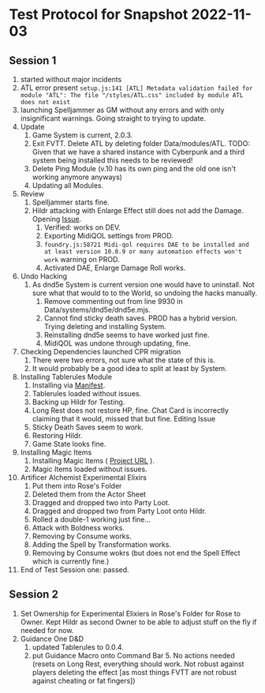 # Test Protocol for Snapshot 2022-11-03

## Session 1

1. started without major incidents
1. ATL error present `setup.js:141 [ATL] Metadata validation failed for module "ATL": The file "/styles/ATL.css" included by module ATL does not exist`
1. launching Spelljammer as GM without any errors and with only insignificant warnings. Going straight to trying to update.
1. Update
    1. Game System is current, 2.0.3.
    1. Exit FVTT. Delete ATL by deleting folder Data/modules/ATL. TODO: Given that we have a shared instance with Cyberpunk and a third system being installed this needs to be reviewed!
    1. Delete Ping Module (v.10 has its own ping and the old one isn't working anymore anyways)
    1. Updating all Modules.
1. Review
    1. Spelljammer starts fine.
    1. Hildr attacking with Enlarge Effect still does not add the Damage. Opening [Issue](https://github.com/itteerde/fvttconfig/issues/23).
        1. Verified: works on DEV.
        1. Exporting MidiQOL settings from PROD.
        1. `foundry.js:58721 Midi-qol requires DAE to be installed and at least version 10.0.9 or many automation effects won't work` warning on PROD.
        1. Activated DAE, Enlarge Damage Roll works.
1. Undo Hacking
    1. As dnd5e System is current version one would have to uninstall. Not sure what that would to to the World, so undoing the hacks manually.
        1. Remove commenting out from line 9930 in Data/systems/dnd5e/dnd5e.mjs.
        1. Cannot find sticky death saves. PROD has a hybrid version. Trying deleting and installing System.
        1. Reinstalling dnd5e seems to have worked just fine.
        1. MidiQOL was undone through updating, fine.
1. Checking Dependencies launched CPR migration
    1. There were two errors, not sure what the state of this is.
    1. It would probably be a good idea to split at least by System.
1. Installing Tablerules Module
    1. Installing via [Manifest](https://raw.githubusercontent.com/itteerde/fvttconfig/main/modules/dnd-tablerules/module.json).
    1. Tablerules loaded without issues.
    1. Backing up Hildr for Testing.
    1. Long Rest does not restore HP, fine. Chat Card is incorrectly claiming that it would, missed that but fine. Editing Issue 
    1. Sticky Death Saves seem to work.
    1. Restoring Hildr.
    1. Game State looks fine.
1. Installing Magic Items
    1. Installing Magic Items ( [Project URL](https://gitlab.com/riccisi/foundryvtt-magic-items) ).
    1. Magic Items loaded without issues.
1. Artificer Alchemist Experimental Elixirs
    1. Put them into Rose's Folder
    1. Deleted them from the Actor Sheet
    1. Dragged and dropped two into Party Loot.
    1. Dragged and dropped two from Party Loot onto Hildr.
    1. Rolled a double-1 working just fine...
    1. Attack with Boldness works.
    1. Removing by Consume works.
    1. Adding the Spell by Transformation works.
    1. Removing by Consume wokrs (but does not end the Spell Effect which is currently fine.)
1. End of Test Session one: passed.


## Session 2

1. Set Ownership for Experimental Elixiers in Rose's Folder for Rose to Owner. Kept Hildr as second Owner to be able to adjust stuff on the fly if needed for now.
1. Guidance One D&D
    1. updated Tablerules to 0.0.4.
    1. put Guidance Macro onto Command Bar 5. No actions needed (resets on Long Rest, everything should work. Not robust against players deleting the effect [as most things FVTT are not robust against cheating or fat fingers])